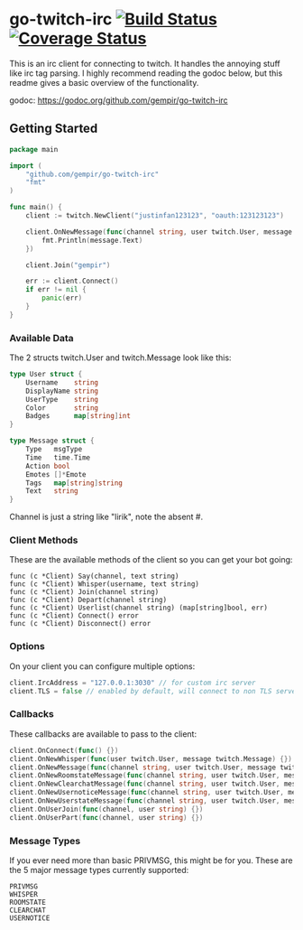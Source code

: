 # go-twitch-irc [![Build Status](https://travis-ci.org/gempir/go-twitch-irc.svg?branch=master)](https://travis-ci.org/gempir/go-twitch-irc) [![Coverage Status](https://coveralls.io/repos/github/gempir/go-twitch-irc/badge.svg?branch=master)](https://coveralls.io/github/gempir/go-twitch-irc?branch=master)

This is an irc client for connecting to twitch. It handles the annoying stuff like irc tag parsing.
I highly recommend reading the godoc below, but this readme gives a basic overview of the functionality.

godoc: https://godoc.org/github.com/gempir/go-twitch-irc

## Getting Started
```go
package main

import (
	"github.com/gempir/go-twitch-irc"
	"fmt"
)

func main() {
	client := twitch.NewClient("justinfan123123", "oauth:123123123")

	client.OnNewMessage(func(channel string, user twitch.User, message twitch.Message) {
		fmt.Println(message.Text)
	})

	client.Join("gempir")

	err := client.Connect()
	if err != nil {
		panic(err)
	}
}
```
### Available Data

The 2 structs twitch.User and twitch.Message look like this:
```go
type User struct {
	Username    string
	DisplayName string
	UserType    string
	Color       string
	Badges      map[string]int
}

type Message struct {
	Type   msgType
	Time   time.Time
	Action bool
	Emotes []*Emote
	Tags   map[string]string
	Text   string
}
```
Channel is just a string like "lirik", note the absent #.

### Client Methods

These are the available methods of the client so you can get your bot going:

	func (c *Client) Say(channel, text string)
	func (c *Client) Whisper(username, text string)
	func (c *Client) Join(channel string)
	func (c *Client) Depart(channel string)
	func (c *Client) Userlist(channel string) (map[string]bool, err)
	func (c *Client) Connect() error
	func (c *Client) Disconnect() error

### Options

On your client you can configure multiple options:
```go
client.IrcAddress = "127.0.0.1:3030" // for custom irc server
client.TLS = false // enabled by default, will connect to non TLS server of twitch when off or the given client.IrcAddress
```
### Callbacks

These callbacks are available to pass to the client:
```go
client.OnConnect(func() {})
client.OnNewWhisper(func(user twitch.User, message twitch.Message) {})
client.OnNewMessage(func(channel string, user twitch.User, message twitch.Message) {})
client.OnNewRoomstateMessage(func(channel string, user twitch.User, message twitch.Message) {})
client.OnNewClearchatMessage(func(channel string, user twitch.User, message twitch.Message) {})
client.OnNewUsernoticeMessage(func(channel string, user twitch.User, message twitch.Message) {})
client.OnNewUserstateMessage(func(channel string, user twitch.User, message twitch.Message) {})
client.OnUserJoin(func(channel, user string) {})
client.OnUserPart(func(channel, user string) {})
```
### Message Types

If you ever need more than basic PRIVMSG, this might be for you.
These are the 5 major message types currently supported:

	PRIVMSG
	WHISPER
	ROOMSTATE
	CLEARCHAT
	USERNOTICE
